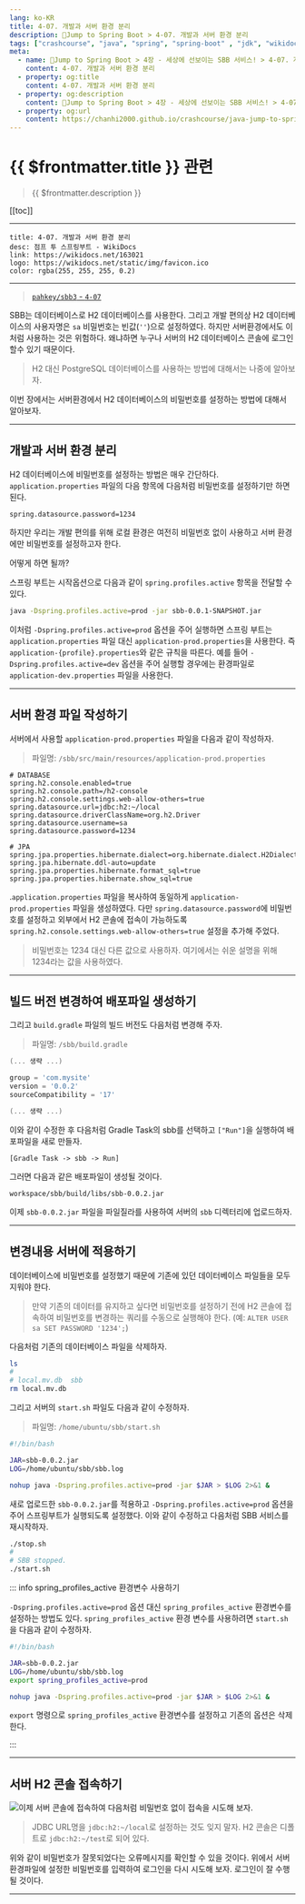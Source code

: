 ```yaml
---
lang: ko-KR
title: 4-07. 개발과 서버 환경 분리
description: 🍃Jump to Spring Boot > 4-07. 개발과 서버 환경 분리
tags: ["crashcourse", "java", "spring", "spring-boot" , "jdk", "wikidocs"]
meta:
  - name: 🍃Jump to Spring Boot > 4장 - 세상에 선보이는 SBB 서비스! > 4-07. 개발과 서버 환경 분리
    content: 4-07. 개발과 서버 환경 분리
  - property: og:title
    content: 4-07. 개발과 서버 환경 분리
  - property: og:description
    content: 🍃Jump to Spring Boot > 4장 - 세상에 선보이는 SBB 서비스! > 4-07. 개발과 서버 환경 분리
  - property: og:url
    content: https://chanhi2000.github.io/crashcourse/java-jump-to-spring-boot/04G.html
---
```


# {{ $frontmatter.title }} 관련

> {{ $frontmatter.description }}

[[toc]]

---

```card
title: 4-07. 개발과 서버 환경 분리
desc: 점프 투 스프링부트 - WikiDocs
link: https://wikidocs.net/163021
logo: https://wikidocs.net/static/img/favicon.ico
color: rgba(255, 255, 255, 0.2)
```

---

> [<FontIcon icon="iconfont icon-github"/> `pahkey/sbb3` - <FontIcon icon="iconfont icon-folder"/> `4-07`](https://github.com/pahkey/sbb3/tree/4-07)

SBB는 데이터베이스로 H2 데이터베이스를 사용한다. 그리고 개발 편의상 H2 데이터베이스의 사용자명은 `sa` 비밀번호는 빈값(`''`)으로 설정하였다. 하지만 서버환경에서도 이처럼 사용하는 것은 위험하다. 왜냐하면 누구나 서버의 H2 데이터베이스 콘솔에 로그인 할수 있기 때문이다.

> H2 대신 PostgreSQL 데이터베이스를 사용하는 방법에 대해서는 나중에 알아보자.

이번 장에서는 서버환경에서 H2 데이터베이스의 비밀번호를 설정하는 방법에 대해서 알아보자.

---

## 개발과 서버 환경 분리

H2 데이터베이스에 비밀번호를 설정하는 방법은 매우 간단하다. <FontIcon icon="iconfont icon-file"/>`application.properties` 파일의 다음 항목에 다음처럼 비밀번호를 설정하기만 하면 된다.

```properties
spring.datasource.password=1234
```

하지만 우리는 개발 편의를 위해 로컬 환경은 여전히 비밀번호 없이 사용하고 서버 환경에만 비밀번호를 설정하고자 한다.

어떻게 하면 될까?

스프링 부트는 시작옵션으로 다음과 같이 `spring.profiles.active` 항목을 전달할 수 있다.

```sh
java -Dspring.profiles.active=prod -jar sbb-0.0.1-SNAPSHOT.jar 
```
이처럼 `-Dspring.profiles.active=prod` 옵션을 주어 실행하면 스프링 부트는 <FontIcon icon="iconfont icon-file"/>`application.properties` 파일 대신 <FontIcon icon="iconfont icon-file"/>`application-prod.properties`을 사용한다. 즉 <FontIcon icon="iconfont icon-file"/>`application-{profile}.properties`와 같은 규칙을 따른다. 예를 들어 `-Dspring.profiles.active=dev` 옵션을 주어 실행할 경우에는 환경파일로 `application-dev.properties` 파일을 사용한다.

---

## 서버 환경 파일 작성하기

서버에서 사용할 <FontIcon icon="iconfont icon-file"/>`application-prod.properties` 파일을 다음과 같이 작성하자.

> 파일명: <FontIcon icon="iconfont icon-folder"/>`/sbb/src/main/resources/`<FontIcon icon="iconfont icon-file"/>`application-prod.properties`

```properties
# DATABASE
spring.h2.console.enabled=true
spring.h2.console.path=/h2-console
spring.h2.console.settings.web-allow-others=true
spring.datasource.url=jdbc:h2:~/local
spring.datasource.driverClassName=org.h2.Driver
spring.datasource.username=sa
spring.datasource.password=1234

# JPA
spring.jpa.properties.hibernate.dialect=org.hibernate.dialect.H2Dialect
spring.jpa.hibernate.ddl-auto=update
spring.jpa.properties.hibernate.format_sql=true
spring.jpa.properties.hibernate.show_sql=true
```

.<FontIcon icon="iconfont icon-file"/>`application.properties` 파일을 복사하여 동일하게 <FontIcon icon="iconfont icon-file"/>`application-prod.properties` 파일을 생성하였다. 다만 `spring.datasource.password`에 비밀번호를 설정하고 외부에서 H2 콘솔에 접속이 가능하도록 `spring.h2.console.settings.web-allow-others=true` 설정을 추가해 주었다.

> 비밀번호는 1234 대신 다른 값으로 사용하자. 여기에서는 쉬운 설명을 위해 1234라는 값을 사용하였다.

---

## 빌드 버전 변경하여 배포파일 생성하기

그리고 `build.gradle` 파일의 빌드 버전도 다음처럼 변경해 주자.

> 파일명: <FontIcon icon="iconfont icon-folder"/>`/sbb/`<FontIcon icon="iconfont icon-engine"/>`build.gradle`

```gradle
(... 생략 ...)

group = 'com.mysite'
version = '0.0.2'
sourceCompatibility = '17'

(... 생략 ...)
```

이와 같이 수정한 후 다음처럼 Gradle Task의 sbb를 선택하고 <FontIcon icon="iconfont icon-select"/>`["Run"]`을 실행하여 배포파일을 새로 만들자.

<FontIcon icon="iconfont icon-select"/>`[Gradle Task -> sbb -> Run]`

그러면 다음과 같은 배포파일이 생성될 것이다.

```
workspace/sbb/build/libs/sbb-0.0.2.jar
```

이제 <FontIcon icon="iconfont icon-java"/>`sbb-0.0.2.jar` 파일을 파일질라를 사용하여 서버의 <FontIcon icon="iconfont icon-folder"/>`sbb` 디렉터리에 업로드하자.

---

## 변경내용 서버에 적용하기

데이터베이스에 비밀번호를 설정했기 때문에 기존에 있던 데이터베이스 파일들을 모두 지워야 한다.

> 만약 기존의 데이터를 유지하고 싶다면 비밀번호를 설정하기 전에 H2 콘솔에 접속하여 비밀번호를 변경하는 쿼리를 수동으로 실행해야 한다. (예: `ALTER USER sa SET PASSWORD '1234';`)

다음처럼 기존의 데이터베이스 파일을 삭제하자.

```sh
ls
#
# local.mv.db  sbb
rm local.mv.db
```

그리고 서버의 <FontIcon icon="iconfont icon-shell"/>`start.sh` 파일도 다음과 같이 수정하자.

> 파일명: <FontIcon icon="iconfont icon-folder"/>`/home/ubuntu/sbb/`<FontIcon icon="iconfont icon-shell"/>`start.sh`

```sh
#!/bin/bash

JAR=sbb-0.0.2.jar
LOG=/home/ubuntu/sbb/sbb.log

nohup java -Dspring.profiles.active=prod -jar $JAR > $LOG 2>&1 &
```

새로 업로드한 <FontIcon icon="iconfont icon-java"/>`sbb-0.0.2.jar`를 적용하고 `-Dspring.profiles.active=prod` 옵션을 주어 스프링부트가 실행되도록 설정했다. 이와 같이 수정하고 다음처럼 SBB 서비스를 재시작하자.

```sh
./stop.sh
#
# SBB stopped.
./start.sh
```

::: info spring_profiles_active 환경변수 사용하기

`-Dspring.profiles.active=prod` 옵션 대신 `spring_profiles_active` 환경변수를 설정하는 방법도 있다. `spring_profiles_active` 환경 변수를 사용하려면 <FontIcon icon="iconfont icon-shell"/>`start.sh` 을 다음과 같이 수정하자.

```sh
#!/bin/bash

JAR=sbb-0.0.2.jar
LOG=/home/ubuntu/sbb/sbb.log
export spring_profiles_active=prod

nohup java -Dspring.profiles.active=prod -jar $JAR > $LOG 2>&1 &
```

`export` 명령으로 `spring_profiles_active` 환경변수를 설정하고 기존의 옵션은 삭제한다.

:::

---

## 서버 H2 콘솔 접속하기

![이제 서버 콘솔에 접속하여 다음처럼 비밀번호 없이 접속을 시도해 보자.](https://wikidocs.net/images/page/163021/O_4-07_1.png)

> JDBC URL명을 `jdbc:h2:~/local`로 설정하는 것도 잊지 말자. H2 콘솔은 디폴트로 `jdbc:h2:~/test`로 되어 있다.

위와 같이 비밀번호가 잘못되었다는 오류메시지를 확인할 수 있을 것이다. 위에서 서버 환경파일에 설정한 비밀번호를 입력하여 로그인을 다시 시도해 보자. 로그인이 잘 수행될 것이다.

---

<TagLinks />